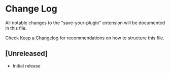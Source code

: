 # Change Log
All notable changes to the "save-your-plugin" extension will be documented in this file.

Check [Keep a Changelog](http://keepachangelog.com/) for recommendations on how to structure this file.

## [Unreleased]
- Initial release